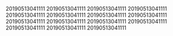 20190513041111
20190513041111
20190513041111
20190513041111
20190513041111
20190513041111
20190513041111
20190513041111
20190513041111
20190513041111
20190513041111
20190513041111
20190513041111
20190513041111
20190513041111
